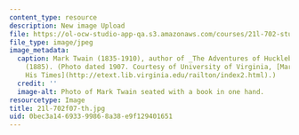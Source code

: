 ```yaml
---
content_type: resource
description: New image Upload
file: https://ol-ocw-studio-app-qa.s3.amazonaws.com/courses/21l-702-studies-in-fiction-rethinking-the-american-masterpiece-fall-2007/0bec3a14693399868a38e9f129401651_21l-702f07-th.jpg
file_type: image/jpeg
image_metadata:
  caption: Mark Twain (1835-1910), author of _The Adventures of Huckleberry Finn_
    (1885). (Photo dated 1907. Courtesy of University of Virginia, [Mark Twain in
    His Times](http://etext.lib.virginia.edu/railton/index2.html).)
  credit: ''
  image-alt: Photo of Mark Twain seated with a book in one hand.
resourcetype: Image
title: 21l-702f07-th.jpg
uid: 0bec3a14-6933-9986-8a38-e9f129401651
---
```

